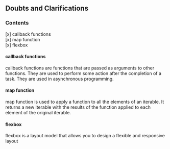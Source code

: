 ## Doubts and Clarifications

### Contents

[x] callback functions  
[x] map function  
[x] flexbox

#### callback functions

callback functions are functions that are passed as arguments to other functions. They are used to perform some action after the completion of a task. They are used in asynchronous programming.

#### map function

map function is used to apply a function to all the elements of an iterable. It returns a new iterable with the results of the function applied to each element of the original iterable.

#### flexbox

flexbox is a layout model that allows you to design a flexible and responsive layout
